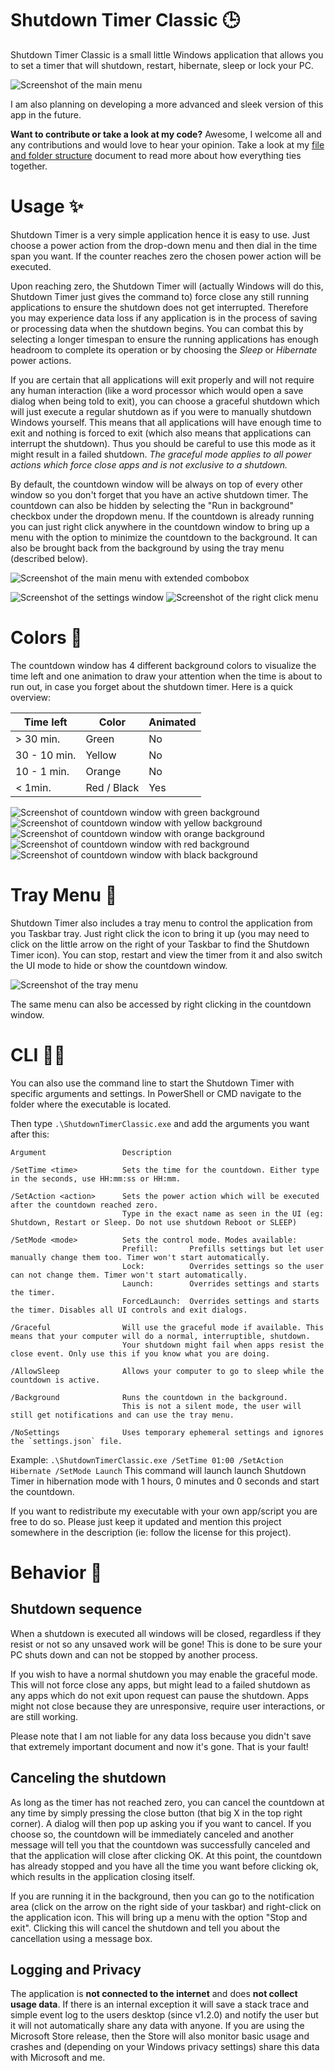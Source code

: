 # Shutdown Timer Classic 🕒

Shutdown Timer Classic is a small little Windows application that allows you to set a timer that will shutdown, restart, hibernate, sleep or lock your PC.

![Screenshot of the main menu](media/screenshots/Menu.png)

I am also planning on developing a more advanced and sleek version of this app in the future.

**Want to contribute or take a look at my code?** Awesome, I welcome all and any contributions and would love to hear your opinion.
Take a look at my [file and folder structure](Structure.md) document to read more about how everything ties together.

# Usage ✨

Shutdown Timer is a very simple application hence it is easy to use.
Just choose a power action from the drop-down menu and then dial in the time span you want. If the counter reaches zero the chosen power action will be executed.

Upon reaching zero, the Shutdown Timer will (actually Windows will do this, Shutdown Timer just gives the command to) force close any still running applications to ensure the shutdown does not get interrupted.
Therefore you may experience data loss if any application is in the process of saving or processing data when the shutdown begins.
You can combat this by selecting a longer timespan to ensure the running applications has enough headroom to complete its operation or by choosing the *Sleep* or *Hibernate* power actions.

If you are certain that all applications will exit properly and will not require any human interaction (like a word processor which would open a save dialog when being told to exit), you can choose a graceful shutdown which will just execute a regular shutdown as if you were to manually shutdown Windows yourself.
This means that all applications will have enough time to exit and nothing is forced to exit (which also means that applications can interrupt the shutdown).
Thus you should be careful to use this mode as it might result in a failed shutdown.
*The graceful mode applies to all power actions which force close apps and is not exclusive to a shutdown.*

By default, the countdown window will be always on top of every other window so you don't forget that you have an active shutdown timer. The countdown can also be hidden by selecting the "Run in background" checkbox under the dropdown menu. If the countdown is already running you can just right click anywhere in the countdown window to bring up a menu with the option to minimize the countdown to the background. It can also be brought back from the background by using the tray menu (described below).

![Screenshot of the main menu with extended combobox](media/screenshots/Menu2.png)

![Screenshot of the settings window](media/screenshots/Settings.png)
![Screenshot of the right click menu](media/screenshots/RightClickMenu.png)

# Colors 🎨

The countdown window has 4 different background colors to visualize the time left and one animation to draw your attention when the time is about to run out, in case you forget about the shutdown timer.
Here is a quick overview:

| Time left     | Color         | Animated  |
| ------------- | ------------- | --------- |
| > 30 min.     | Green         | No        |
| 30 - 10 min.  | Yellow        | No        |
| 10 - 1 min.   | Orange        | No        |
| < 1min.       | Red / Black   | Yes       |

![Screenshot of countdown window with green background](media/screenshots/CountdownGreen.png)
![Screenshot of countdown window with yellow background](media/screenshots/CountdownYellow.png)
![Screenshot of countdown window with orange background](media/screenshots/CountdownOrange.png)
![Screenshot of countdown window with red background](media/screenshots/CountdownRed.png)
![Screenshot of countdown window with black background](media/screenshots/CountdownBlack.png)

# Tray Menu 🔧

Shutdown Timer also includes a tray menu to control the application from you Taskbar tray. Just right click the icon to bring it up (you may need to click on the little arrow on the right of your Taskbar to find the Shutdown Timer icon). You can stop, restart and view the timer from it and also switch the UI mode to hide or show the countdown window.

![Screenshot of the tray menu](media/screenshots/TrayMenu.png)

The same menu can also be accessed by right clicking in the countdown window.

# CLI 🐱‍💻

You can also use the command line to start the Shutdown Timer with specific arguments and settings.
In PowerShell or CMD navigate to the folder where the executable is located.

Then type `.\ShutdownTimerClassic.exe` and add the arguments you want after this:

```
Argument                 Description

/SetTime <time>          Sets the time for the countdown. Either type in the seconds, use HH:mm:ss or HH:mm.

/SetAction <action>      Sets the power action which will be executed after the countdown reached zero.
                         Type in the exact name as seen in the UI (eg: Shutdown, Restart or Sleep. Do not use shutdown Reboot or SLEEP)

/SetMode <mode>          Sets the control mode. Modes available:
                         Prefill:       Prefills settings but let user manually change them too. Timer won't start automatically.
                         Lock:          Overrides settings so the user can not change them. Timer won't start automatically.
                         Launch:        Overrides settings and starts the timer.
                         ForcedLaunch:  Overrides settings and starts the timer. Disables all UI controls and exit dialogs.

/Graceful                Will use the graceful mode if available. This means that your computer will do a normal, interruptible, shutdown.
                         Your shutdown might fail when apps resist the close event. Only use this if you know what you are doing.

/AllowSleep              Allows your computer to go to sleep while the countdown is active.

/Background              Runs the countdown in the background.
                         This is not a silent mode, the user will still get notifications and can use the tray menu.

/NoSettings              Uses temporary ephemeral settings and ignores the `settings.json` file.
```

Example: `.\ShutdownTimerClassic.exe /SetTime 01:00 /SetAction Hibernate /SetMode Launch`
This command will launch launch Shutdown Timer in hibernation mode with 1 hours, 0 minutes and 0 seconds and start the countdown.

If you want to redistribute my executable with your own app/script you are free to do so. Please just keep it updated and mention this project somewhere in the description (ie: follow the license for this project).

# Behavior 📄

## Shutdown sequence

When a shutdown is executed all windows will be closed, regardless if they resist or not so any unsaved work will be gone! This is done to be sure your PC shuts down and can not be stopped by another process.

If you wish to have a normal shutdown you may enable the graceful mode. This will not force close any apps, but might lead to a failed shutdown as any apps which do not exit upon request can pause the shutdown. Apps might not close because they are unresponsive, require user interactions, or are still working. 

Please note that I am not liable for any data loss because you didn't save that extremely important document and now it's gone. That is your fault!

## Canceling the shutdown

As long as the timer has not reached zero, you can cancel the countdown at any time by simply pressing the close button (that big X in the top right corner). A dialog will then pop up asking you if you want to cancel. If you choose so, the countdown will be immediately canceled and another message will tell you that the countdown was successfully canceled and that the application will close after clicking OK. At this point, the countdown has already stopped and you have all the time you want before clicking ok, which results in the application closing itself.

If you are running it in the background, then you can go to the notification area (click on the arrow on the right side of your taskbar) and right-click on the application icon. This will bring up a menu with the option "Stop and exit". Clicking this will cancel the shutdown and tell you about the cancellation using a message box.

## Logging and Privacy

The application is **not connected to the internet** and does **not collect usage data**. If there is an internal exception it will save a stack trace and simple event log to the users desktop (since v1.2.0) and notify the user but it will not automatically share any data with anyone. If you are using the Microsoft Store release, then the Store will also monitor basic usage and crashes and (depending on your Windows privacy settings) share this data with Microsoft and me.

